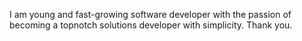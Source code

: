 I am young and fast-growing software developer with the passion of becoming a topnotch solutions developer with simplicity.
Thank you.
